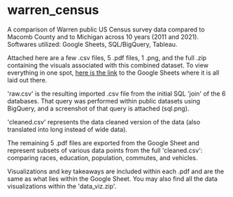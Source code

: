 # warren_census
A comparison of Warren public US Census survey data compared to Macomb County and to Michigan across 10 years (2011 and 2021). Softwares utilized: Google Sheets, SQL/BigQuery, Tableau.

Attached here are a few .csv files, 5 .pdf files, 1 .png, and the full .zip containing the visuals associated with this combined dataset. To view everything in one spot, [here is the link](https://docs.google.com/spreadsheets/d/1wOJMW_ut2TIKjMk5yDdE2o7tYk8X7kE1BSzvrFA80k0/edit?usp=sharing) to the Google Sheets where it is all laid out there.

'raw.csv' is the resulting imported .csv file from the initial SQL 'join' of the 6 databases.
That query was performed within public datasets using BigQuery, and a screenshot of that query is attached (sql.png).

'cleaned.csv' represents the data cleaned version of the data (also translated into long instead of wide data).

The remaining 5 .pdf files are exported from the Google Sheet and represent subsets of various data points from the full 'cleaned.csv': comparing races, education, population, commutes, and vehicles.

Visualizations and key takeaways are included within each .pdf and are the same as what lies within the Google Sheet.
You may also find all the data visualizations within the 'data_viz.zip'.
